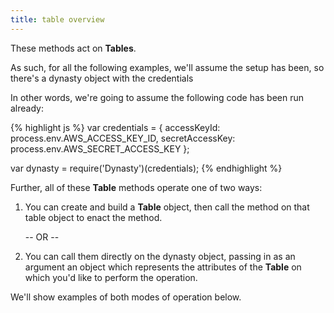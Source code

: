 ```yaml
---
title: table overview
---
```


These methods act on **Tables**.

As such, for all the following examples, we'll assume the setup has been,
so there's a dynasty object with the credentials

In other words, we're going to assume the following code has been run already:

{% highlight js %}
var credentials = {
    accessKeyId: process.env.AWS_ACCESS_KEY_ID,
    secretAccessKey: process.env.AWS_SECRET_ACCESS_KEY
};

var dynasty = require('Dynasty')(credentials);
{% endhighlight %}

Further, all of these **Table** methods operate one of two ways:

1. You can create and build a **Table** object, then call the method on that table
   object to enact the method.
   
   -- OR --
   
2. You can call them directly on the dynasty object, passing in as an argument
   an object which represents the attributes of the **Table** on which you'd
   like to perform the operation.
   
We'll show examples of both modes of operation below.

